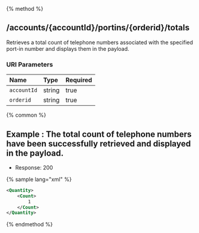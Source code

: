 {% method %}
## /accounts/{accountId}/portins/{orderid}/totals

Retrieves a total count of telephone numbers associated with the specified port-in number and displays them in the payload.


### URI Parameters
| Name | Type | Required |
|:-----|:-----|:---------|
| `accountId` | string | true |
| `orderid` | string | true |






{% common %}


## Example : The total count of telephone numbers have been successfully retrieved and displayed in the payload.

* Response: 200

{% sample lang="xml" %}

```xml
<Quantity>
    <Count>
        1
    </Count>
</Quantity>
```


{% endmethod %}